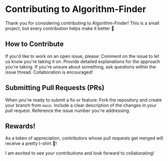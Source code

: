# Contributing to Algorithm-Finder
Thank you for considering contributing to Algorithm-Finder! This is a small project, but every contribution helps make it better 🎀

## How to Contribute
If you'd like to work on an open issue, please:
Comment on the issue to let us know you're taking it on.
Provide detailed explanations for the approach you're taking.
If you're unsure about something, ask questions within the issue thread. Collaboration is encouraged!

## Submitting Pull Requests (PRs)
When you're ready to submit a fix or feature:
Fork the repository and create your branch from `main`.
Include a clear description of the changes in your pull request.
Reference the issue number you're addressing.

## Rewards!
As a token of appreciation, contributors whose pull requests get merged will receive a pretty t-shirt 🎉! 

I am excited to see your contributions and look forward to collaborating!
